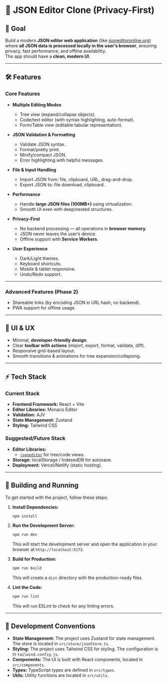 # 📌 JSON Editor Clone (Privacy-First)

## 🎯 Goal
Build a modern **JSON editor web application** (like [jsoneditoronline.org](https://jsoneditoronline.org)) where **all JSON data is processed locally in the user’s browser**, ensuring privacy, fast performance, and offline availability.  
The app should have a **clean, modern UI**.

---

## 🛠️ Features

### Core Features
- **Multiple Editing Modes**
  - Tree view (expand/collapse objects).
  - Code/text editor (with syntax highlighting, auto-format).
  - Form/Table view (editable tabular representation).

- **JSON Validation & Formatting**
  - Validate JSON syntax.
  - Format/pretty print.
  - Minify/compact JSON.
  - Error highlighting with helpful messages.

- **File & Input Handling**
  - Import JSON from: file, clipboard, URL, drag-and-drop.
  - Export JSON to: file download, clipboard.

- **Performance**
  - Handle **large JSON files (100MB+)** using virtualization.
  - Smooth UI even with deep/nested structures.

- **Privacy-First**
  - No backend processing — all operations in **browser memory**.
  - JSON never leaves the user’s device.
  - Offline support with **Service Workers**.

- **User Experience**
  - Dark/Light themes.
  - Keyboard shortcuts.
  - Mobile & tablet responsive.
  - Undo/Redo support.

---

### Advanced Features (Phase 2)
- Shareable links (by encoding JSON in URL hash, no backend).
- PWA support for offline usage.

---

## 🎨 UI & UX
- Minimal, **developer-friendly design**.
- Clear **toolbar with actions** (import, export, format, validate, diff).
- Responsive grid-based layout.
- Smooth transitions & animations for tree expansion/collapsing.

---

## ⚡ Tech Stack

### Current Stack
- **Frontend Framework:** React + Vite
- **Editor Libraries:** Monaco Editor
- **Validation:** AJV
- **State Management:** Zustand
- **Styling:** Tailwind CSS

### Suggested/Future Stack
- **Editor Libraries:**
  - [`jsoneditor`](https://github.com/josdejong/jsoneditor) for tree/code views.
- **Storage:** localStorage / IndexedDB for autosave.
- **Deployment:** Vercel/Netlify (static hosting).

---

## 🚀 Building and Running

To get started with the project, follow these steps:

1.  **Install Dependencies:**
    ```bash
    npm install
    ```

2.  **Run the Development Server:**
    ```bash
    npm run dev
    ```
    This will start the development server and open the application in your browser at `http://localhost:5173`.

3.  **Build for Production:**
    ```bash
    npm run build
    ```
    This will create a `dist` directory with the production-ready files.

4.  **Lint the Code:**
    ```bash
    npm run lint
    ```
    This will run ESLint to check for any linting errors.

---

## 📝 Development Conventions

*   **State Management:** The project uses Zustand for state management. The store is located in `src/store/jsonStore.ts`.
*   **Styling:** The project uses Tailwind CSS for styling. The configuration is in `tailwind.config.js`.
*   **Components:** The UI is built with React components, located in `src/components`.
*   **Types:** TypeScript types are defined in `src/types`.
*   **Utils:** Utility functions are located in `src/utils`.